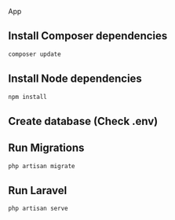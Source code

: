 App

## Install Composer dependencies
```bash
composer update
```

## Install Node dependencies
```bash
npm install
```

## Create database (Check .env)

## Run Migrations
```bash
php artisan migrate
```

## Run Laravel
```bash
php artisan serve
```
